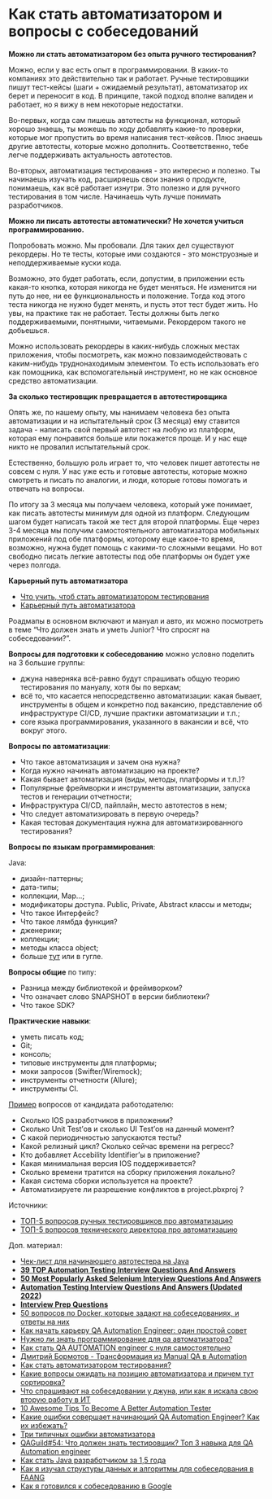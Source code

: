# Как стать автоматизатором и вопросы с собеседований

**Можно ли стать автоматизатором без опыта ручного тестирования?**

Можно, если у вас есть опыт в программировании. В каких-то компаниях это действительно так и работает. Ручные тестировщики пишут тест-кейсы (шаги + ожидаемый результат), автоматизатор их берет и переносит в код. В принципе, такой подход вполне валиден и работает, но я вижу в нем некоторые недостатки.

Во-первых, когда сам пишешь автотесты на функционал, который хорошо знаешь, ты можешь по ходу добавлять какие-то проверки, которые мог пропустить во время написания тест-кейсов. Плюс знаешь другие автотесты, которые можно дополнить. Соответственно, тебе легче поддерживать актуальность автотестов.

Во-вторых, автоматизация тестирования - это интересно и полезно. Ты начинаешь изучать код, расширяешь свои знания о продукте, понимаешь, как всё работает изнутри. Это полезно и для ручного тестирования в том числе. Начинаешь чуть лучше понимать разработчиков.

**Можно ли писать автотесты автоматически? Не хочется учиться программированию.**

Попробовать можно. Мы пробовали. Для таких дел существуют рекордеры. Но те тесты, которые ими создаются - это монструозные и неподдерживаемые куски кода.

Возможно, это будет работать, если, допустим, в приложении есть какая-то кнопка, которая никогда не будет меняться. Не изменится ни путь до нее, ни ее функциональность и положение. Тогда код этого теста никогда не нужно будет менять, и пусть этот тест будет жить. Но увы, на практике так не работает. Тесты должны быть легко поддерживаемыми, понятными, читаемыми. Рекордером такого не добьешься.

Можно использовать рекордеры в каких-нибудь сложных местах приложения, чтобы посмотреть, как можно повзаимодействовать с каким-нибудь труднонаходимым элементом. То есть использовать его как помощника, как вспомогательный инструмент, но не как основное средство автоматизации.

**За сколько тестировщик превращается в автотестировщика**

Опять же, по нашему опыту, мы нанимаем человека без опыта автоматизации и на испытательный срок (3 месяца) ему ставится задача - написать свой первый автотест на любую из платформ, которая ему понравится больше или покажется проще. И у нас еще никто не провалил испытательный срок.

Естественно, большую роль играет то, что человек пишет автотесты не совсем с нуля. У нас уже есть и готовые автотесты, которые можно смотреть и писать по аналогии, и люди, которые готовы помогать и отвечать на вопросы.

По итогу за 3 месяца мы получаем человека, который уже понимает, как писать автотесты минимум для одной из платформ. Следующим шагом будет написать такой же тест для второй платформы. Еще через 3-4 месяца мы получим самостоятельного автоматизатора мобильных приложений под обе платформы, которому еще какое-то время, возможно, нужна будет помощь с какими-то сложными вещами. Но вот свободно писать легкие автотесты под обе платформы он будет уже через полгода.

**Карьерный путь автоматизатора**

* [Что учить, чтоб стать автоматизатором тестирования](https://www.youtube.com/watch?v=d5yCDe0\_ddE)
* [Карьерный путь автоматизатора](https://software-testing.ru/library/around-testing/job/3626-test-automation-career-path)

Роадмапы в основном включают и мануал и авто, их можно посмотреть в теме “Что должен знать и уметь Junior? Что спросят на собеседовании?”.

**Вопросы для подготовки к собеседованию** можно условно поделить на 3 большие группы:

* джуна наверняка всё-равно будут спрашивать общую теорию тестирования по мануалу, хотя бы по верхам;
* всё то, что касается непосредственно автоматизации: какая бывает, инструменты в общем и конкретно под вакансию, представление об инфраструктуре CI/CD, лучшие практики автоматизации и т.п.;
* core языка программирования, указанного в вакансии и всё, что вокруг этого.

**Вопросы по автоматизации**:

* Что такое автоматизация и зачем она нужна?
* Когда нужно начинать автоматизацию на проекте?
* Какая бывает автоматизация (виды, методы, платформы и т.п.)?
* Популярные фреймворки и инструменты автоматизации, запуска тестов и генерации отчетности;
* Инфраструктура CI/CD, пайплайн, место автотестов в нем;
* Что следует автоматизировать в первую очередь?
* Какая тестовая документация нужна для автоматизированного тестирования?

**Вопросы по языкам программирования**:

Java:

* дизайн-паттерны;
* дата-типы;
* коллекции, Map...;
* модификаторы доступа. Public, Private, Abstract классы и методы;
* Что такое Интерфейс?
* Что такое лямбда функция?
* дженерики;
* коллекции;
* методы класса object;
* больше [тут](https://github.com/enhorse/java-interview) или в гугле.

**Вопросы общие** по типу:

* Разница между библиотекой и фреймворком?
* Что означает слово SNAPSHOT в версии библиотеки?
* Что такое SDK?

**Практические навыки**:

* уметь писать код;
* Git;
* консоль;
* типовые инструменты для платформы;
* моки запросов (Swifter/Wiremock);
* инструменты отчетности (Allure);
* инструменты CI.

[Пример](https://t.me/qa\_interviews/64422) вопросов от кандидата работодателю:

* Сколько IOS разработчиков в приложении?
* Сколько Unit Test’ов и сколько UI Test’ов на данный момент?
* С какой периодичностью запускаются тесты?
* Какой релизный цикл? Сколько сейчас времени на регресс?
* Кто добавляет Accebility Identifier’ы в приложение?
* Какая минимальная версия IOS поддерживается?
* Сколько времени тратится на сборку приложения локально?
* Какая система сборки используется на проекте?
* Автоматизируете ли разрешение конфликтов в project.pbxproj ?

Источники:

* [ТОП-5 вопросов ручных тестировщиков про автоматизацию](https://habr.com/ru/company/hh/blog/575390/)
* [ТОП-5 вопросов технического директора про автоматизацию](https://habr.com/ru/company/hh/blog/582968/)

Доп. материал:

* [Чек-лист для начинающего автотестера на Java](https://testit.software/blog/post/chek-list-dlya-nachinayushchego-avtotestera-na-java)
* [**39 TOP Automation Testing Interview Questions And Answers**](https://www.softwaretestinghelp.com/test-automation-interview-questions/)
* [**50 Most Popularly Asked Selenium Interview Questions And Answers**](https://www.softwaretestinghelp.com/selenium-interview-questions-answers/)
* [**Automation Testing Interview Questions And Answers (Updated 2022**](https://www.softwaretestingmaterial.com/automation-testing-interview-questions/)**)**
* [**Interview Prep Questions**](https://docs.google.com/document/d/1UQR1Zvwyrgyuo600qEVAWt4d25LWo5B5KLGe-c09aU4/edit#heading=h.tu27eqwwcawn)
* [50 вопросов по Docker, которые задают на собеседованиях, и ответы на них](https://habr.com/ru/company/southbridge/blog/528206/)
* [Как начать карьеру QA Automation Engineer: один простой совет](https://vc.ru/hr/350932-kak-nachat-kareru-qa-automation-engineer-odin-prostoy-sovet)
* [Нужно ли знать программирование для qa автоматизатора?](https://www.youtube.com/watch?v=y2Xh25f5O9U)
* [Как стать QA AUTOMATION engineer с нуля самостоятельно](https://www.youtube.com/watch?v=k0LFk9yH98c)
* [Дмитрий Бормотов - Трансформация из Manual QA в Automation](https://www.youtube.com/watch?v=FkhWIgqtmZ8\&list=PLsVTVVvrKX9td9Zm\_4nF6Ywlz6gC5\_e7K\&index=12)
* [Как стать автоматизатором тестирования?](https://habr.com/ru/post/253867/)
* [Какие вопросы ожидать на позицию автоматизатора и причем тут сортировка?](https://habr.com/ru/post/550510/)
* [Что спрашивают на собеседовании у джуна, или как я искала свою вторую работу в ИТ](https://habr.com/ru/post/442348/)
* [10 Awesome Tips To Become A Better Automation Tester](https://www.softwaretestinghelp.com/how-to-become-better-automation-tester/)
* [Какие ошибки совершает начинающий QA Automation Engineer? Как их избежать?](https://www.youtube.com/watch?v=8QQVe5LYgdw)
* [Три типичных ошибки автоматизатора](https://testengineer.ru/tipichnye-oshibki-avtomatizatora/)
* [QAGuild#54: Что должен знать тестировщик? Топ 3 навыка для QA Automation engineer](https://www.youtube.com/watch?v=XgMGjRAQZJg)
* [Как стать Java разработчиком за 1,5 года](https://habr.com/ru/post/439432/)
* [Как я изучал структуры данных и алгоритмы для собеседования в FAANG](https://habr.com/ru/company/skillfactory/blog/539058/)
* [Как я готовился к собеседованию в Google](https://habr.com/ru/company/skillfactory/blog/538536/)

